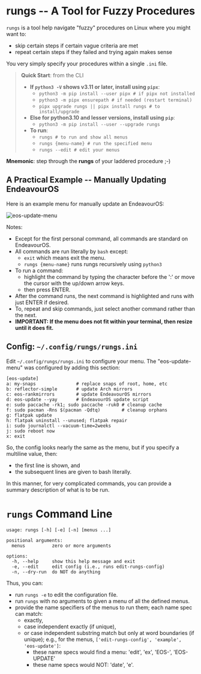 # rungs -- A Tool for Fuzzy Procedures
`rungs` is a tool help navigate "fuzzy" procedures on Linux where you might want to:
* skip certain steps if certain vague criteria are met
* repeat certain steps if they failed and trying again makes sense

You very simply specify your procedures within a single `.ini` file.

> **Quick Start**: from the CLI
> * **If `python3 -V` shows v3.11 or later, install using `pipx`**:
>   * `python3 -m pip install --user pipx # if pipx not installed`
>   * `python3 -m pipx ensurepath # if needed (restart terminal)`
>   * `pipx upgrade rungs || pipx install rungs # to install/upgrade`
> * **Else for python3.10 and lesser versions, install using `pip`**:
>   * `python3 -m pip install --user --upgrade rungs`
> * **To run**:
>   * `rungs # to run and show all menus`
>   * `rungs {menu-name} # run the specified menu`
>   * `rungs --edit # edit your menus`

**Mnemonic**: step through the **rungs** of your laddered procedure ;-)

##  A Practical Example -- Manually Updating EndeavourOS
Here is an example menu for manually update an EndeavourOS:

![eos-update-menu](https://github.com/joedefen/rungs/blob/main/images/eos-update-menu.png?raw=true)

Notes:
* Except for the first personal command, all commands are standard on EndeavourOS.
* All commands are run literally by `bash` except:
  * `exit` which means exit the menu.
  * `rungs {menu-name}` runs rungs recursively using `python3`
* To run a command:
  * highlight the command by typing the character before the ':' or move the cursor with the up/down arrow keys.
  * then press ENTER.
* After the command runs, the next command is highlighted and runs with just ENTER if desired.
* To, repeat and skip commands, just select another command rather than the next.
* **IMPORTANT: If the menu does not fit within your terminal, then resize until it does fit.**

## Config: `~/.config/rungs/rungs.ini`
Edit `~/.config/rungs/rungs.ini` to configure your menu. The "eos-update-menu" was configured by adding this section:
```
[eos-update]
a: my-snaps               # replace snaps of root, home, etc 
b: reflector-simple       # update Arch mirrors
c: eos-rankmirrors        # update EndeavourOS mirrors
d: eos-update --yay       # EndeavourOS update script
e: sudo paccache -rk1; sudo paccache -ruk0 # cleanup cache
f: sudo pacman -Rns $(pacman -Qdtq)        # cleanup orphans
g: flatpak update
h: flatpak uninstall --unused; flatpak repair
i: sudo journalctl --vacuum-time=2weeks
j: sudo reboot now
x: exit
```
So, the config looks nearly the same as the menu, but if you specify a multiline value, then:
* the first line is shown, and
* the subsequent lines are given to bash literally.

In this manner, for very complicated commands, you can provide a summary description of what is to be run.

# `rungs` Command Line
```
usage: rungs [-h] [-e] [-n] [menus ...]

positional arguments:
  menus          zero or more arguments

options:
  -h, --help     show this help message and exit
  -e, --edit     edit config (i.e., runs edit-rungs-config)
  -n, --dry-run  do NOT do anything
```
Thus, you can:
* run `rungs -e` to edit the configuration file.
* run `rungs` with no arguments to given a menu of all the defined menus.
* provide the name specifiers of the menus to run them; each name spec can match:
  * exactly,
  * case independent exactly (if unique),
  * or case independent substring match but only at word boundaries (if unique); e.g., for the menus, `['edit-rungs-config', 'example', 'eos-update']`:
    * these name specs would find a menu:  'edit', 'ex', 'EOS-', 'EOS-UPDATE'
    * these name specs would NOT: 'date', 'e'.


